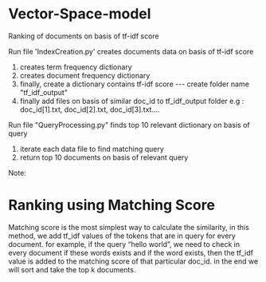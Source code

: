 # Vector-Space-model
Ranking of documents on basis of tf-idf score

Run file 'IndexCreation.py' creates documents data on basis of tf-idf score
1. creates term frequency dictionary
2. creates document frequency dictionary
3. finally, create a dictionary contains tf-idf score
--- create folder name "tf_idf_output"
4. finally add files on basis of similar doc_id to tf_idf_output folder e.g : doc_id[1].txt, doc_id[2].txt, doc_id[3].txt....

Run file "QueryProcessing.py" finds top 10 relevant dictionary on basis of query
1. iterate each data file to find matching query
2. return top 10 documents on basis of relevant query

Note: 

Ranking using Matching Score
=============================
Matching score is the most simplest way to calculate the similarity, in this method, we add tf_idf values of the tokens that are in query for every document. for example, if the query “hello world”, we need to check in every document if these words exists and if the word exists, then the tf_idf value is added to the matching score of that particular doc_id. in the end we will sort and take the top k documents.
